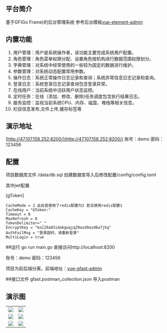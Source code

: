## 平台简介
基于GF(Go Frame)的后台管理系统
参考后台模板[vue-element-admin](https://github.com/PanJiaChen/vue-element-admin)

## 内置功能

1.  用户管理：用户是系统操作者，该功能主要完成系统用户配置。
2.  角色管理：角色菜单权限分配、设置角色按机构进行数据范围权限划分。
3.  字典管理：对系统中经常使用的一些较为固定的数据进行维护。
4.  参数管理：对系统动态配置常用参数。
5.  操作日志：系统正常操作日志记录和查询；系统异常信息日志记录和查询。
6. 登录日志：系统登录日志记录查询包含登录异常。
7. 在线用户：当前系统中活跃用户状态监控。
8. 定时任务：在线（添加、修改、删除)任务调度包含执行结果日志。
9. 服务监控：监视当前系统CPU、内存、磁盘、堆栈等相关信息。
10. 栏目信息发布,文件上传,缓存标签等

## 演示地址
[http://47.107.158.252:8200/](http://47.107.158.252:8200/)
账号：demo  密码：123456
## 配置
项目数据库文件 /data/db.sql 创建数据库导入后修改配置/config/config.toml

其中jwt配置

[gToken]

    CacheMode = 2 此处若使用了redis配置为2 若没使用redis配置1
    CacheKey = "GToken:"
    Timeout = 0
    MaxRefresh = 0
    TokenDelimiter="_"
    EncryptKey = "koi29a83idakguqjq29asd9asd8a7jhq"
    AuthFailMsg = "登录超时，请重新登录"
    MultiLogin = true

##运行
go run main.go 直接访问http://localhost:8200

账号：demo  密码：123456

项目为前后端分离，前端地址：[vue-gfast-admin](https://gitee.com/tiger1103/vue-gfast-admin)

##接口文件
gfast.postman_collection.json 导入postman

## 演示图

<table>
    <tr>
        <td><img src="https://images.gitee.com/uploads/images/2020/0331/155731_5194c2c1_142572.png"/></td>
        <td><img src="https://images.gitee.com/uploads/images/2020/0331/155825_773ca447_142572.png"/></td>
    </tr>
    <tr>
        <td><img src="https://images.gitee.com/uploads/images/2020/0331/155850_783d7f42_142572.png"/></td>
        <td><img src="https://images.gitee.com/uploads/images/2020/0331/155912_0ec85d71_142572.png"/></td>
    </tr>
    <tr>
        <td><img src="https://images.gitee.com/uploads/images/2020/0331/155931_72589aa0_142572.png"/></td>
        <td><img src="https://images.gitee.com/uploads/images/2020/0331/155943_e3f15335_142572.png"/></td>
    </tr>
</table>
